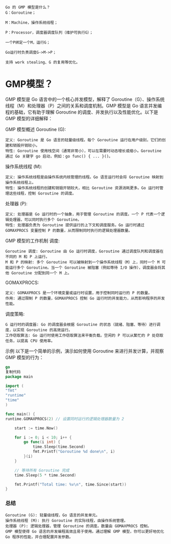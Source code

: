 

````text
Go 的 GMP 模型是什么？
G：Goroutine；

M：Machine，操作系统线程；

P：Processor，调度器调度队列（维护可执行G）；

一个P绑定一个M，运行G；

Go运行时负责调度G->M->P；

支持 work stealing、G 的复用等优化。
````

# GMP模型？
GMP 模型是 Go 语言中的一个核心并发模型，解释了 Goroutine（G）、操作系统线程（M）和处理器（P）之间的关系和调度机制。GMP 模型是 Go 语言并发编程的基础，它有助于理解 Goroutine 的调度、并发执行以及性能优化。以下是 GMP 模型的详细解释：

GMP 模型概述
Goroutine (G):
```text
定义: Goroutine 是 Go 语言的轻量级线程。每个 Goroutine 运行在用户级别，它们的创建和销毁开销较小。
特性: Goroutine 使用栈空间（通常非常小），可以在需要时动态增长或缩小。Goroutine 通过 Go 关键字 go 启动，例如：go func() { ... }()。
```

操作系统线程 (M):
```text
定义: 操作系统线程是由操作系统内核管理的线程。Go 语言运行时会将 Goroutine 映射到操作系统线程上。
特性: 操作系统线程的创建和销毁开销较大，相比 Goroutine 资源消耗更多。Go 运行时管理这些线程，控制 Goroutine 的调度。
```

处理器 (P):
```text
定义: 处理器是 Go 运行时的一个抽象，用于管理 Goroutine 的调度。一个 P 代表一个逻辑处理器，可以同时执行多个 Goroutine。
特性: 处理器负责为 Goroutine 提供运行的上下文和调度服务。Go 运行时通过 GOMAXPROCS 变量控制 P 的数量，从而限制同时执行的逻辑处理器数量。
```

GMP 模型的工作机制
调度:
```text
Goroutine 调度: Goroutine 由 Go 运行时调度，Goroutine 通过调度队列和调度器在不同的 M 和 P 上运行。
M 和 P 的映射: 多个 Goroutine 可以被映射到一个操作系统线程（M）上，同时一个 M 可能运行多个 Goroutine。当一个 Goroutine 被阻塞（例如等待 I/O 操作），调度器会将其他 Goroutine 分配到同一个 M 上。
```

GOMAXPROCS:
```text
定义: GOMAXPROCS 是一个环境变量或运行时设置，用于控制同时运行的 P 的数量。
作用: 通过限制 P 的数量，GOMAXPROCS 控制 Go 运行时的并发能力，从而影响程序的并发性能。
```

调度策略:
```text
G 运行时的调度器: Go 的调度器会根据 Goroutine 的状态（就绪、阻塞、等待）进行调度，以实现 Goroutine 的高效运行。
工作窃取算法: Go 运行时使用工作窃取算法来平衡负载。空闲的 P 可以从繁忙的 P 处窃取任务，以提高 CPU 使用率。
```

示例
以下是一个简单的示例，演示如何使用 Goroutine 来进行并发计算，并观察 GMP 模型的行为：
```go
go
复制代码
package main

import (
"fmt"
"runtime"
"time"
)

func main() {
runtime.GOMAXPROCS(2) // 设置同时运行的逻辑处理器数量为 2

    start := time.Now()

    for i := 0; i < 10; i++ {
        go func(i int) {
            time.Sleep(time.Second)
            fmt.Printf("Goroutine %d done\n", i)
        }(i)
    }

    // 等待所有 Goroutine 完成
    time.Sleep(5 * time.Second)

    fmt.Printf("Total time: %v\n", time.Since(start))
}
```

### 总结
```text
Goroutine (G): 轻量级线程，Go 语言的并发单元。
操作系统线程 (M): 执行 Goroutine 的实际线程，由操作系统管理。
处理器 (P): 逻辑处理器，管理 Goroutine 的调度。数量由 GOMAXPROCS 控制。
GMP 模型使得 Go 语言的并发编程高效且易于使用。通过理解 GMP 模型，你可以更好地优化 Go 程序的性能，并合理配置并发参数。
```